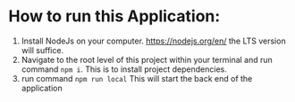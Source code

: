 # How to run this Application: 

1. Install NodeJs on your computer. https://nodejs.org/en/ the LTS version will suffice.
2. Navigate to the root level of this project within your terminal and run command `npm i`. This is to install project dependencies.
3. run command `npm run local` This will start the back end of the application